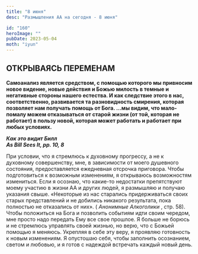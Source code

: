 ```yaml
---
title: "8 июня"
desc: "Размышления АА на сегодня - 8 июня"

id: "160"
heroImage: ""
pubDate: 2023-05-04
moth: "iyun"
---
```


## ОТКРЫВАЯСЬ ПЕРЕМЕНАМ

**Самоанализ является средством, с помощью которого мы привносим новое
видение, новые действия и Божью милость в темные и негативные стороны нашего
естества. И как следствие этого в нас, соответственно, развивается та
разновидность смирения, которая позволяет нам получать помощь от Бога. …мы
видим, что мало-помалу можем отказываться от старой жизни (от той, которая не
работает) в пользу новой, которая может работать и работает при любых
условиях.**

**_Как это видит Билл  
As Bill Sees It, pp. 10, 8_**

При условии, что я стремлюсь к духовному прогрессу, а не к духовному
совершенству, мне, в зависимости от моего душевного состояния, предоставляется
ежедневная отсрочка приговора. Чтобы подготовиться к возможным изменениям, я
открываюсь возможностям измениться. Если я осознаю, что какие-то недостатки
препятствуют моему участию в жизни АА и других людей, я размышляю и получаю
указания свыше. «Некоторые из нас старались придерживаться своих старых
представлений и не добились никакого результата, пока полностью не отказались
от них». ( _Анонимные Алкоголики_ , стр. 58). Чтобы положиться на Бога и
позволить событиям идти своим чередом, мне просто надо передать Ему все свое
прошлое. Я больше не борюсь и не стремлюсь управлять своей жизнью, но верю,
что с Божьей помощью я меняюсь. Укрепляя в себе эту веру, я проявляю
готовность к новым изменениям. Я опустошаю себя, чтобы заполнить осознанием,
светом и любовью, и я готов с надеждой встречать каждый новый день.
